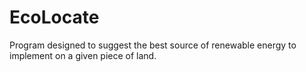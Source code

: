 # EcoLocate
Program designed to suggest the best source of renewable energy to implement on a given piece of land.
